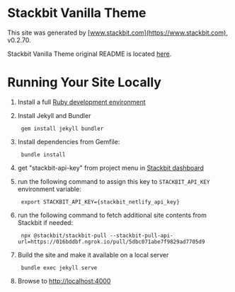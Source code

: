 # Stackbit Vanilla Theme

This site was generated by [www.stackbit.com](https://www.stackbit.com), v0.2.70.

Stackbit Vanilla Theme original README is located [here](./README.theme.md).

# Running Your Site Locally

1. Install a full [Ruby development environment](https://jekyllrb.com/docs/installation/)

1. Install Jekyll and Bundler

        gem install jekyll bundler

1. Install dependencies from Gemfile:

        bundle install

1. get "stackbit-api-key" from project menu in [Stackbit dashboard](https://app.stackbit.com/dashboard)

1. run the following command to assign this key to `STACKBIT_API_KEY` environment variable:

        export STACKBIT_API_KEY={stackbit_netlify_api_key}

1. run the following command to fetch additional site contents from Stackbit if needed:

        npx @stackbit/stackbit-pull --stackbit-pull-api-url=https://016bddbf.ngrok.io/pull/5dbc071abe7f9829ad7705d9

1. Build the site and make it available on a local server

        bundle exec jekyll serve

1. Browse to [http://localhost:4000](http://localhost:4000)

